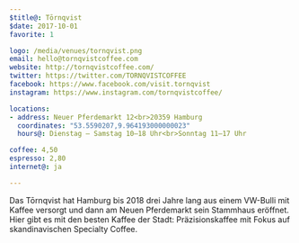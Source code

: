 ```yaml
---
$title@: Tōrnqvist
$date: 2017-10-01
favorite: 1

logo: /media/venues/tornqvist.png
email: hello@tornqvistcoffee.com
website: http://tornqvistcoffee.com/
twitter: https://twitter.com/TORNQVISTCOFFEE
facebook: https://www.facebook.com/visit.tornqvist
instagram: https://www.instagram.com/tornqvistcoffee/

locations:
- address: Neuer Pferdemarkt 12<br>20359 Hamburg
  coordinates: "53.5590207,9.964193000000023"
  hours@: Dienstag – Samstag 10–18 Uhr<br>Sonntag 11–17 Uhr

coffee: 4,50
espresso: 2,80
internet@: ja

---
```

Das Tōrnqvist hat Hamburg bis 2018 drei Jahre lang aus einem VW-Bulli mit Kaffee versorgt und dann am Neuen Pferdemarkt sein Stammhaus eröffnet. Hier gibt es mit den besten Kaffee der Stadt: Präzisionskaffee mit Fokus auf skandinavischen Specialty Coffee.